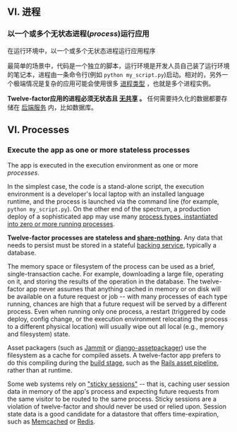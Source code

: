 ## VI. 进程
### 以一个或多个无状态进程(*process*)运行应用

在运行环境中，以一个或多个无状态进程运行应用程序

最简单的场景中，代码是一个独立的脚本，运行环境是开发人员自己装了运行环境的笔记本，进程由一条命令行(例如 `python my_script.py`)启动。相对的，另外一个极端情况是复杂的应用可能会使用很多 [进程类型](/concurrency) ，也就是多个进程实例。

**Twelve-factor应用的进程必须无状态且 [无共享](http://en.wikipedia.org/wiki/Shared_nothing_architecture) 。** 任何需要持久化的数据都要存储在 [后端服务](/backing-services) 内，比如数据库。

## VI. Processes
### Execute the app as one or more stateless processes

The app is executed in the execution environment as one or more *processes*.

In the simplest case, the code is a stand-alone script, the execution environment is a developer's local laptop with an installed language runtime, and the process is launched via the command line (for example, `python my_script.py`).  On the other end of the spectrum, a production deploy of a sophisticated app may use many [process types, instantiated into zero or more running processes](/concurrency).

**Twelve-factor processes are stateless and [share-nothing](http://en.wikipedia.org/wiki/Shared_nothing_architecture).**  Any data that needs to persist must be stored in a stateful [backing service](/backing-services), typically a database.

The memory space or filesystem of the process can be used as a brief, single-transaction cache.  For example, downloading a large file, operating on it, and storing the results of the operation in the database.  The twelve-factor app never assumes that anything cached in memory or on disk will be available on a future request or job -- with many processes of each type running, chances are high that a future request will be served by a different process.  Even when running only one process, a restart (triggered by code deploy, config change, or the execution environment relocating the process to a different physical location) will usually wipe out all local (e.g., memory and filesystem) state.

Asset packagers (such as [Jammit](http://documentcloud.github.com/jammit/) or [django-assetpackager](http://code.google.com/p/django-assetpackager/)) use the filesystem as a cache for compiled assets.  A twelve-factor app prefers to do this compiling during the [build stage](/build-release-run), such as the [Rails asset pipeline](http://ryanbigg.com/guides/asset_pipeline.html), rather than at runtime.

Some web systems rely on ["sticky sessions"](http://en.wikipedia.org/wiki/Load_balancing_%28computing%29#Persistence) -- that is, caching user session data in memory of the app's process and expecting future requests from the same visitor to be routed to the same process.  Sticky sessions are a violation of twelve-factor and should never be used or relied upon.  Session state data is a good candidate for a datastore that offers time-expiration, such as [Memcached](http://memcached.org/) or [Redis](http://redis.io/).

